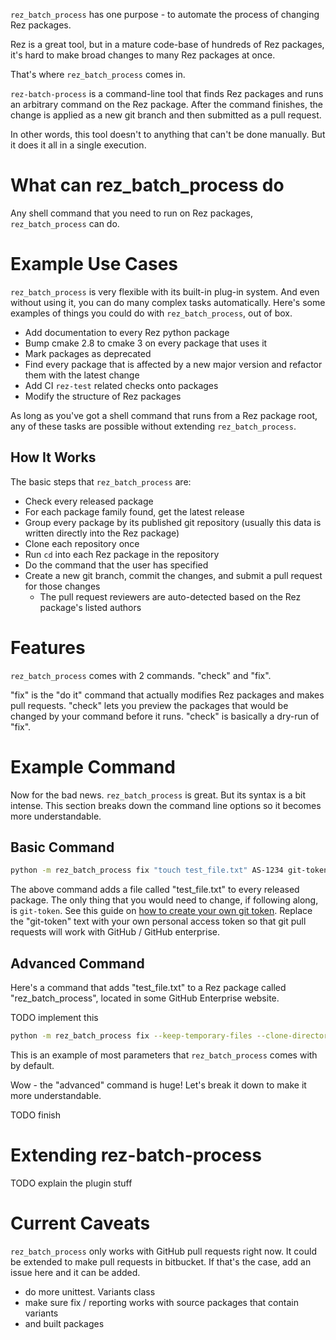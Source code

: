 ``rez_batch_process`` has one purpose - to automate the process of changing Rez packages.

Rez is a great tool, but in a mature code-base of hundreds of Rez packages,
it's hard to make broad changes to many Rez packages at once.

That's where ``rez_batch_process`` comes in.

``rez-batch-process`` is a command-line tool that finds Rez packages
and runs an arbitrary command on the Rez package. After the command
finishes, the change is applied as a new git branch and then submitted
as a pull request.

In other words, this tool doesn't to anything that can't be done
manually. But it does it all in a single execution.


# What can rez_batch_process do

Any shell command that you need to run on Rez packages, ``rez_batch_process`` can do.

# Example Use Cases

``rez_batch_process`` is very flexible with its built-in plug-in system.
And even without using it, you can do many complex tasks automatically.
Here's some examples of things you could do with ``rez_batch_process``,
out of box.

- Add documentation to every Rez python package
- Bump cmake 2.8 to cmake 3 on every package that uses it
- Mark packages as deprecated
- Find every package that is affected by a new major version and refactor them with the latest change
- Add CI ``rez-test`` related checks onto packages
- Modify the structure of Rez packages

As long as you've got a shell command that runs from a Rez package root,
any of these tasks are possible without extending ``rez_batch_process``.


## How It Works

The basic steps that ``rez_batch_process`` are:

- Check every released package
- For each package family found, get the latest release
- Group every package by its published git repository (usually this data is written directly into the Rez package)
- Clone each repository once
- Run ``cd`` into each Rez package in the repository
- Do the command that the user has specified
- Create a new git branch, commit the changes, and submit a pull request for those changes
    - The pull request reviewers are auto-detected based on the Rez package's listed authors


# Features

``rez_batch_process`` comes with 2 commands. "check" and "fix".

"fix" is the "do it" command that actually modifies Rez packages and makes pull requests.
"check" lets you preview the packages that would be changed by your command before it runs.
"check" is basically a dry-run of "fix".


# Example Command

Now for the bad news. ``rez_batch_process`` is great. But its syntax is
a bit intense. This section breaks down the command line options so it
becomes more understandable.


## Basic Command

```sh
python -m rez_batch_process fix "touch test_file.txt" AS-1234 git-token
```

The above command adds a file called "test_file.txt" to every released
package. The only thing that you would need to change, if following
along, is ``git-token``. See this guide on
[how to create your own git token](https://help.github.com/en/github/authenticating-to-github/creating-a-personal-access-token-for-the-command-line).
Replace the "git-token" text with your own personal access token so that
git pull requests will work with GitHub / GitHub enterprise.


## Advanced Command

Here's a command that adds "test_file.txt" to a Rez package called
"rez_batch_process", located in some GitHub Enterprise website.

TODO implement this
```sh
python -m rez_batch_process fix --keep-temporary-files --clone-directory /tmp/repository_clones/attempt_1 --packages rez_batch_process --search-packages-path `rez-config release_packages_path`:$REZ_PACKAGES_PATH "touch test_file.txt" --temporary-directory /tmp/foo/bar shell AS-1234 git-token --base-url https://github-enterprise.com
```

This is an example of most parameters that ``rez_batch_process`` comes with by default.

Wow - the "advanced" command is huge! Let's break it down to make it more understandable.

TODO finish


# Extending rez-batch-process

TODO explain the plugin stuff


# Current Caveats

``rez_batch_process`` only works with GitHub pull requests right now.
It could be extended to make pull requests in bitbucket. If that's the
case, add an issue here and it can be added.

- do more unittest. Variants class
-  make sure fix / reporting works with source packages that contain variants
 - and built packages
